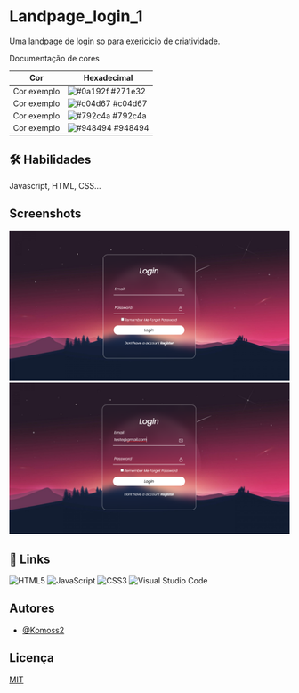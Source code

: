 
# Landpage_login_1

Uma landpage de login so para exericicio de criatividade.


 Documentação de cores

| Cor               | Hexadecimal                                                |
| ----------------- | ---------------------------------------------------------------- |
| Cor exemplo       | ![#0a192f](https://via.placeholder.com/10/271e32?text=+) #271e32 |
| Cor exemplo       | ![#c04d67](https://via.placeholder.com/10/c04d67?text=+) #c04d67 |
| Cor exemplo       | ![#792c4a](https://via.placeholder.com/10/792c4a?text=+) #792c4a |
| Cor exemplo       | ![#948494](https://via.placeholder.com/10/948494?text=+) #948494 |




## 🛠 Habilidades
Javascript, HTML, CSS...


## Screenshots

![App Screenshot](src/print_1.png)
![App Screenshot](src/print_2.png)


## 🔗 Links
![HTML5](https://img.shields.io/badge/html5-%23E34F26.svg?style=for-the-badge&logo=html5&logoColor=white)
![JavaScript](https://img.shields.io/badge/javascript-%23323330.svg?style=for-the-badge&logo=javascript&logoColor=%23F7DF1E)
![CSS3](https://img.shields.io/badge/css3-%231572B6.svg?style=for-the-badge&logo=css3&logoColor=white)
![Visual Studio Code](https://img.shields.io/badge/Visual%20Studio%20Code-0078d7.svg?style=for-the-badge&logo=visual-studio-code&logoColor=white)


## Autores

- [@Komoss2](https://www.github.com/Kosmoss2)


## Licença

[MIT](https://choosealicense.com/licenses/mit/)


